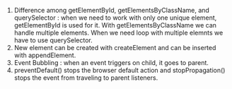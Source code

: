 1. Difference among getElementById, getElementsByClassName, and querySelector : when we need to work with only one unique element, getElementById is used for it. With getElementsByClassName we can handle multiple elements. When we need loop with multiple elemnts we have to use querySelector.
2. New element can be created with createElement and can be inserted with appendElement.
3. Event Bubbling : when an event triggers on child, it goes to parent.
4. preventDefault() stops the browser default action and stopPropagation() stops the event from traveling to parent listeners.
